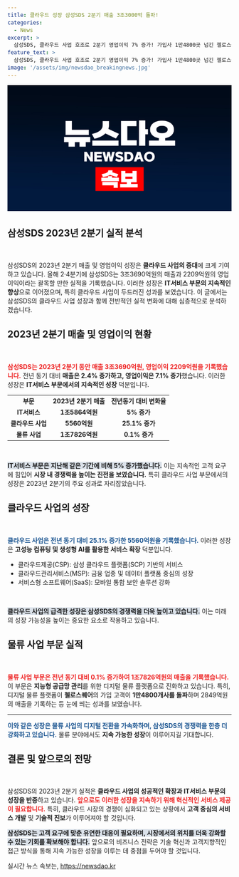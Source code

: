 ```yaml
---
title: 클라우드 성장 삼성SDS 2분기 매출 3조3000억 돌파!
categories:
  - News
excerpt: >
  삼성SDS, 클라우드 사업 호조로 2분기 영업이익 7% 증가! 가입사 1만4800곳 넘긴 첼로스퀘어의 성장에도 주목. 올해 2·4분기 매출 3조3690억원, 클라우드 매출은 25.1% 급증!
feature_text: >
  삼성SDS, 클라우드 사업 호조로 2분기 영업이익 7% 증가! 가입사 1만4800곳 넘긴 첼로스퀘어의 성장에도 주목. 올해 2·4분기 매출 3조3690억원, 클라우드 매출은 25.1% 급증!
image: '/assets/img/newsdao_breakingnews.jpg'
---
```


<p><img src="/assets/img/newsdao_breakingnews.jpg" alt="pcversion 속보" /></p>

<h2 data-ke-size="size26">삼성SDS 2023년 2분기 실적 분석</h2>

<p data-ke-size="size16">&nbsp;</p>

<p>삼성SDS의 2023년 2분기 매출 및 영업이익 성장은 <strong>클라우드 사업의 증대</strong>에 크게 기여하고 있습니다. 올해 2·4분기에 삼성SDS는 3조3690억원의 매출과 2209억원의 영업이익이라는 괄목할 만한 실적을 기록했습니다. 이러한 성장은 <strong>IT서비스 부문의 지속적인 향상</strong>으로 이어졌으며, 특히 클라우드 사업이 두드러진 성과를 보였습니다. 이 글에서는 삼성SDS의 클라우드 사업 성장과 함께 전반적인 실적 변화에 대해 심층적으로 분석하겠습니다.</p>

<h2 data-ke-size="size26">2023년 2분기 매출 및 영업이익 현황</h2>

<p data-ke-size="size16">&nbsp;</p>

<p><b><span style="color: #ee2323;">삼성SDS는 2023년 2분기 동안 매출 3조3690억원, 영업이익 2209억원을 기록했습니다.</span></b> 전년 동기 대비 <strong>매출은 2.4% 증가하고, 영업이익은 7.1% 증가</strong>했습니다. 이러한 성장은 <strong>IT서비스 부문에서의 지속적인 성장</strong> 덕분입니다. </p>

<table>
    <tr>
        <td style="text-align: center; height: 17px;"><b>부문</b></td>
        <td style="text-align: center; height: 17px;"><b>2023년 2분기 매출</b></td>
        <td style="text-align: center; height: 17px;"><b>전년동기 대비 변화율</b></td>
    </tr>
    <tr>
        <td style="text-align: center; height: 17px;"><b>IT서비스</b></td>
        <td style="text-align: center; height: 17px;"><b>1조5864억원</b></td>
        <td style="text-align: center; height: 17px;"><b>5% 증가</b></td>
    </tr>
    <tr>
        <td style="text-align: center; height: 17px;"><b>클라우드 사업</b></td>
        <td style="text-align: center; height: 17px;"><b>5560억원</b></td>
        <td style="text-align: center; height: 17px;"><b>25.1% 증가</b></td>
    </tr>
    <tr>
        <td style="text-align: center; height: 17px;"><b>물류 사업</b></td>
        <td style="text-align: center; height: 17px;"><b>1조7826억원</b></td>
        <td style="text-align: center; height: 17px;"><b>0.1% 증가</b></td>
    </tr>
</table>

<p data-ke-size="size16">&nbsp;</p>

<p><b><span style="background-color: #21538527;">IT서비스 부문은 지난해 같은 기간에 비해 5% 증가했습니다.</span></b> 이는 지속적인 고객 요구에 힘입어 <strong>시장 내 경쟁력을 높이는 진전을 보였습니다.</strong> 특히 클라우드 사업 부문에서의 성장은 2023년 2분기의 주요 성과로 자리잡았습니다.</p>

<h2 data-ke-size="size26">클라우드 사업의 성장</h2>

<p data-ke-size="size16">&nbsp;</p>

<p><b><span style="color: #1a5490;">클라우드 사업은 전년 동기 대비 25.1% 증가한 5560억원을 기록했습니다.</span></b> 이러한 성장은 <strong>고성능 컴퓨팅 및 생성형 AI를 활용한 서비스 확장</strong> 덕분입니다. </p>

<ul>
    <li>클라우드제공(CSP): 삼성 클라우드 플랫폼(SCP) 기반의 서비스</li>
    <li>클라우드관리서비스(MSP): 금융 업종 및 데이터 플랫폼 중심의 성장</li>
    <li>서비스형 소프트웨어(SaaS): 모바일 통합 보안 솔루션 강화</li>
</ul>

<p data-ke-size="size16">&nbsp;</p>

<p><b><span style="background-color: #21538527;">클라우드 사업의 급격한 성장은 삼성SDS의 경쟁력을 더욱 높이고 있습니다.</span></b> 이는 미래의 성장 가능성을 높이는 중요한 요소로 작용하고 있습니다.</p>

<h2 data-ke-size="size26">물류 사업 부문 실적</h2>

<p data-ke-size="size16">&nbsp;</p>

<p><b><span style="color: #ee2323;">물류 사업 부문은 전년 동기 대비 0.1% 증가하여 1조7826억원의 매출을 기록했습니다.</span></b> 이 부문은 <strong>지능형 공급망 관리</strong>를 위한 디지털 물류 플랫폼으로 진화하고 있습니다. 특히, 디지털 물류 플랫폼이 <strong>첼로스퀘어</strong>의 가입 고객이 <strong>1만4800개사를 돌파</strong>하며 2849억원의 매출을 기록하는 등 눈에 띄는 성과를 보였습니다.</p>

<hr />

<p><b><span style="color: #1a5490;">이와 같은 성장은 물류 사업의 디지털 전환을 가속화하며, 삼성SDS의 경쟁력을 한층 더 강화하고 있습니다.</span></b> 물류 분야에서도 <strong>지속 가능한 성장</strong>이 이루어지길 기대합니다.</p>

<h2 data-ke-size="size26">결론 및 앞으로의 전망</h2>

<p data-ke-size="size16">&nbsp;</p>

<p>삼성SDS의 2023년 2분기 실적은 <strong>클라우드 사업의 성공적인 확장과 IT서비스 부문의 성장을 반증</strong>하고 있습니다. <b><span style="color: #ee2323;">앞으로도 이러한 성장을 지속하기 위해 혁신적인 서비스 제공이 필요합니다.</span></b> 특히, 클라우드 시장의 경쟁이 심화되고 있는 상황에서 <strong>고객 중심의 서비스 개발</strong> 및 <strong>기술적 진보</strong>가 이루어져야 할 것입니다.</p>

<p><b><span style="background-color: #21538527;">삼성SDS는 고객 요구에 맞춘 유연한 대응이 필요하며, 시장에서의 위치를 더욱 강화할 수 있는 기회를 확보해야 합니다.</span></b> 앞으로의 비즈니스 전략은 기술 혁신과 고객지향적인 접근 방식을 통해 지속 가능한 성장을 이루는 데 중점을 두어야 할 것입니다.</p>
실시간 뉴스 속보는, <a href="https://newsdao.kr" rel="dofollow">https://newsdao.kr</a>


